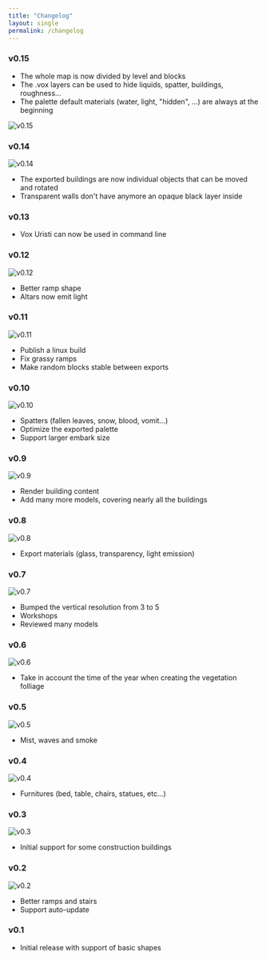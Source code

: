 ```yaml
---
title: "Changelog"
layout: single
permalink: /changelog
---
```


### v0.15

- The whole map is now divided by level and blocks
- The .vox layers can be used to hide liquids, spatter, buildings, roughness...
- The palette default materials (water, light, "hidden", ...) are always at the beginning

![v0.15](/vox-uristi/assets/changelog/v0.15.gif)

### v0.14

![v0.14](/vox-uristi/assets/changelog/v0.14.png)

- The exported buildings are now individual objects that can be moved and rotated
- Transparent walls don't have anymore an opaque black layer inside

### v0.13

- Vox Uristi can now be used in command line

### v0.12

![v0.12](/vox-uristi/assets/changelog/v0.12.png)

- Better ramp shape
- Altars now emit light

### v0.11

![v0.11](/vox-uristi/assets/changelog/v0.11.png)

- Publish a linux build
- Fix grassy ramps
- Make random blocks stable between exports

### v0.10

![v0.10](/vox-uristi/assets/changelog/v0.10.png)

- Spatters (fallen leaves, snow, blood, vomit...)
- Optimize the exported palette
- Support larger embark size

### v0.9

![v0.9](/vox-uristi/assets/changelog/v0.9.png)

- Render building content
- Add many more models, covering nearly all the buildings

### v0.8

![v0.8](/vox-uristi/assets/changelog/v0.8.png)

- Export materials (glass, transparency, light emission)

### v0.7

![v0.7](/vox-uristi/assets/changelog/v0.7.png)

- Bumped the vertical resolution from 3 to 5
- Workshops
- Reviewed many models

### v0.6

![v0.6](/vox-uristi/assets/changelog/v0.6.png)

- Take in account the time of the year when creating the vegetation folliage

### v0.5

![v0.5](/vox-uristi/assets/changelog/v0.5.png)

- Mist, waves and smoke

### v0.4

![v0.4](/vox-uristi/assets/changelog/v0.4.png)

- Furnitures (bed, table, chairs, statues, etc...)

### v0.3

![v0.3](/vox-uristi/assets/changelog/v0.3.png)

- Initial support for some construction buildings

### v0.2

![v0.2](/vox-uristi/assets/changelog/v0.2.png)

- Better ramps and stairs
- Support auto-update

### v0.1

- Initial release with support of basic shapes
